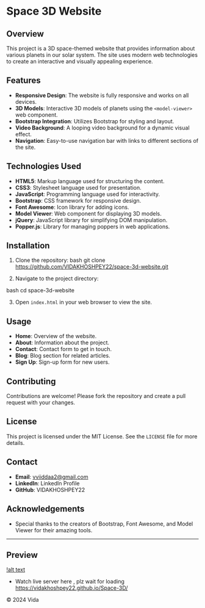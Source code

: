 # Space 3D Website

## Overview
This project is a 3D space-themed website that provides information about various planets in our solar system. The site uses modern web technologies to create an interactive and visually appealing experience.

## Features
- **Responsive Design**: The website is fully responsive and works on all devices.
- **3D Models**: Interactive 3D models of planets using the `<model-viewer>` web component.
- **Bootstrap Integration**: Utilizes Bootstrap for styling and layout.
- **Video Background**: A looping video background for a dynamic visual effect.
- **Navigation**: Easy-to-use navigation bar with links to different sections of the site.

## Technologies Used
- **HTML5**: Markup language used for structuring the content.
- **CSS3**: Stylesheet language used for presentation.
- **JavaScript**: Programming language used for interactivity.
- **Bootstrap**: CSS framework for responsive design.
- **Font Awesome**: Icon library for adding icons.
- **Model Viewer**: Web component for displaying 3D models.
- **jQuery**: JavaScript library for simplifying DOM manipulation.
- **Popper.js**: Library for managing poppers in web applications.

## Installation
1. Clone the repository:
    bash
    git clone https://github.com/VIDAKHOSHPEY22/space-3d-website.git
   
2. Navigate to the project directory:
    
bash
    cd space-3d-website

   3. Open `index.html` in your web browser to view the site.

## Usage
- **Home**: Overview of the website.
- **About**: Information about the project.
- **Contact**: Contact form to get in touch.
- **Blog**: Blog section for related articles.
- **Sign Up**: Sign-up form for new users.

## Contributing
Contributions are welcome! Please fork the repository and create a pull request with your changes.

## License
This project is licensed under the MIT License. See the `LICENSE` file for more details.

## Contact
- **Email**: vviiddaa2@gmail.com
- **LinkedIn**: LinkedIn Profile
- **GitHub**: VIDAKHOSHPEY22

## Acknowledgements
- Special thanks to the creators of Bootstrap, Font Awesome, and Model Viewer for their amazing tools.

---

## Preview

[!alt text](https://github.com/VIDAKHOSHPEY22/Space-3D/blob/main/assets/images/preview.png)

- Watch live server here , plz wait for loading
https://vidakhoshpey22.github.io/Space-3D/

© 2024 Vida

